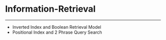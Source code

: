 # Information-Retrieval
***

+ Inverted Index and Boolean Retrieval Model
+ Positional Index and 2 Phrase Query Search
